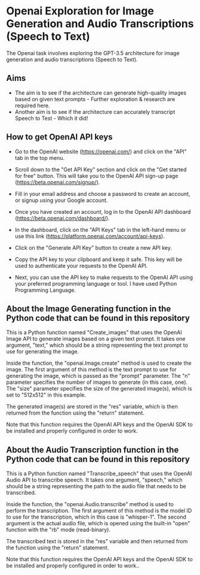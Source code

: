 # Openai Exploration for Image Generation and Audio Transcriptions (Speech to Text)
The Openai task involves exploring the GPT-3.5 architecture for image generation and audio transcriptions (Speech to Text). 

## Aims
- The aim is to see if the architecture can generate high-quality images based on given text prompts - Further exploration & research are required here.
- Another aim is to see if the architecture can accurately transcript Speech to Test - Which it did!

## How to get OpenAI API keys
- Go to the OpenAI website (https://openai.com/) and click on the "API" tab in the top menu.

- Scroll down to the "Get API Key" section and click on the "Get started for free" button. This will take you to the OpenAI API sign-up page (https://beta.openai.com/signup/).

- Fill in your email address and choose a password to create an account, or signup using your Google account.

- Once you have created an account, log in to the OpenAI API dashboard (https://beta.openai.com/dashboard/).

- In the dashboard, click on the "API Keys" tab in the left-hand menu or use this link (https://platform.openai.com/account/api-keys).

- Click on the "Generate API Key" button to create a new API key.

- Copy the API key to your clipboard and keep it safe. This key will be used to authenticate your requests to the OpenAI API.

- Next, you can use the API key to make requests to the OpenAI API using your preferred programming language or tool. I have used Python Programming Language.

## About the Image Generating function in the Python code that can be found in this repository
This is a Python function named "Create_images" that uses the OpenAI Image API to generate images based on a given text prompt. It takes one argument, "text," which should be a string representing the text prompt to use for generating the image.

Inside the function, the "openai.Image.create" method is used to create the image. The first argument of this method is the text prompt to use for generating the image, which is passed as the "prompt" parameter. The "n" parameter specifies the number of images to generate (in this case, one). The "size" parameter specifies the size of the generated image(s), which is set to "512x512" in this example.

The generated image(s) are stored in the "res" variable, which is then returned from the function using the "return" statement.

Note that this function requires the OpenAI API keys and the OpenAI SDK to be installed and properly configured in order to work.

## About the Audio Transcription function in the Python code that can be found in this repository
This is a Python function named "Transcribe_speech" that uses the OpenAI Audio API to transcribe speech. It takes one argument, "speech," which should be a string representing the path to the audio file that needs to be transcribed.

Inside the function, the "openai.Audio.transcribe" method is used to perform the transcription. The first argument of this method is the model ID to use for the transcription, which in this case is "whisper-1". The second argument is the actual audio file, which is opened using the built-in "open" function with the "rb" mode (read-binary).

The transcribed text is stored in the "res" variable and then returned from the function using the "return" statement.

Note that this function requires the OpenAI API keys and the OpenAI SDK to be installed and properly configured in order to work..
